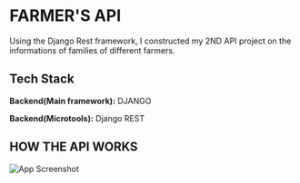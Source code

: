 

# FARMER'S API

Using the Django Rest framework, I constructed my 2ND API project on the informations of families of different farmers.


## Tech Stack

**Backend(Main framework):** DJANGO


**Backend(Microtools):** Django REST

## HOW THE API WORKS

![App Screenshot](https://media.licdn.com/dms/image/D4D22AQEDuxHxiJz4RQ/feedshare-shrink_800/0/1682160384142?e=1695859200&v=beta&t=33LsBkJtcWKd95nb_3rJ-aqINqrg1kyGdhR2qagOw80)
